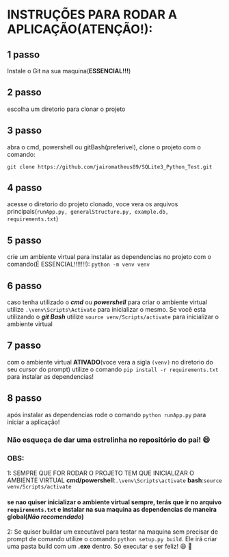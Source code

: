 # INSTRUÇÕES PARA RODAR A APLICAÇÃO(ATENÇÃO!):

  

## 1 passo

Instale o Git na sua maquina(**ESSENCIAL!!!**)

  

## 2 passo

escolha um diretorio para clonar o projeto

  

## 3 passo

abra o cmd, powershell ou gitBash(preferivel), clone o projeto com o comando:

`git clone https://github.com/jairomatheus89/SQLite3_Python_Test.git`

  

## 4 passo

acesse o diretorio do projeto clonado, voce vera os arquivos principais(`runApp.py, generalStructure.py, example.db, requirements.txt`)

  

## 5 passo

crie um ambiente virtual para instalar as dependencias no projeto com o comando(É ESSENCIAL!!!!!!!):
	`python -m venv venv`

## 6 passo

caso tenha utilizado o **_cmd_** ou **_powershell_** para criar o ambiente virtual utilize `.\venv\Scripts\Activate` para inicializar o mesmo. Se você esta utilizando o **_git Bash_** utilize `source venv/Scripts/activate` para inicializar o ambiente virtual

  

## 7 passo

com o ambiente virtual **ATIVADO**(voce vera a sigla `(venv)` no diretorio do seu cursor do prompt) utilize o comando `pip install -r requirements.txt` para instalar as dependencias!

  

## 8 passo

após instalar as dependencias rode o comando `python runApp.py` para iniciar a aplicação!

  

### Não esqueça de dar uma estrelinha no repositório do pai! :smile:

  

### OBS:
1:
SEMPRE QUE FOR RODAR O PROJETO TEM QUE INICIALIZAR O AMBIENTE VIRTUAL **cmd/powershell**:`.\venv\Scripts\activate` **bash**:`source venv/Scripts/activate`
#### se nao quiser inicializar o ambiente virtual sempre, terás que ir no arquivo `requirements.txt` e instalar na sua maquina as dependencias de maneira global(**_Não recomendado_**)
2:
Se quiser buildar um executável para testar na maquina sem precisar de prompt de comando utilize o comando `python setup.py build`. Ele irá criar uma pasta build com um **.exe** dentro. Só executar e ser feliz! :smile: :snake:
